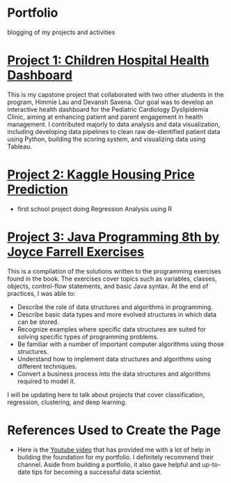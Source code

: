 # Portfolio
blogging of my projects and activities

# [Project 1: Children Hospital Health Dashboard](https://github.com/yuwingki/Children-Hospital-Dashboard)
This is my capstone project that collaborated with two other students in the program, Himmie Lau and Devansh Saxena. Our goal was to develop an interactive health dashboard for the Pediatric Cardiology Dyslipidemia Clinic, aiming at enhancing patient and parent engagement in health management. I contributed majorly to data analysis and data visualization, including developing data pipelines to clean raw de-identified patient data using Python, building the scoring system, and visualizing data using Tableau.

# [Project 2: Kaggle Housing Price Prediction](https://github.com/yuwingki/House-Prices)
* first school project doing Regression Analysis using R

# [Project 3: Java Programming 8th by Joyce Farrell Exercises](https://github.com/yuwingki/Java-Programming-8th-Ex)
This is a compilation of the solutions written to the programming exercises found in the book. The exercises cover topics such as variables, classes, objects, control-flow statements, and basic Java syntax. At the end of practices, I was able to:
* Describe the role of data structures and algorithms in programming.
* Describe basic data types and more evolved structures in which data can be stored.
* Recognize examples where specific data structures are suited for solving specific types of programming problems.
* Be familiar with a number of important computer algorithms using those structures.
* Understand how to implement data structures and algorithms using different techniques.
* Convert a business process into the data structures and algorithms required to model it.


I will be updating here to talk about projects that cover classification, regression, clustering, and deep learning.

# References Used to Create the Page
* Here is the [Youtube video](https://www.youtube.com/watch?v=1aXk2RViq3c) that has provided me with a lot of help in building the foundation for my portfolio. I definitely recommend their channel. Aside from building a portfolio, it also gave helpful and up-to-date tips for becoming a successful data scientist.
